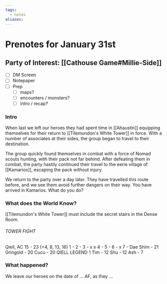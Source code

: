 ```yaml
---
tags:
  - notes
aliases:
---
```


# Prenotes for January 31st
## Party of Interest: [[Cathouse Game#Millie-Side]]
- [ ] DM Screen
- [ ] Notepaper
- [ ] Prep
	- [ ] maps?
	- [ ] encounters / monsters?
	- [ ] intro / recap?

### Intro
When last we left our heroes they had spent time in [[Ahaustin]] equipping themselves for their return to [[Tilemundon's White Tower]] in force. With a number of associates at their sides, the group began to travel to their destination.

The group quickly found themselves in combat with a force of Nomad scouts hunting, with their pack not far behind. After defeating them in combat, the party hastily continued their travel to the eerie village of [[Kamarios]], escaping the pack without injury.

We return to the party over a day later. They have travelled this route before, and we see them avoid further dangers on their way. You have arrived in Kamarios. What do you do?

### What does the World Know?

[[Tilemundon's White Tower]] must include the secret stairs in the Dense Room.


###### TOWER FIGHT
Qiell, AC 15 - 23 (+4, 8, 13, 16)
1 -
2 -
3 - x x
4 -
5 -
6 - x
7 - 
Dae Shim - 21
Gringold - 20
Cucu - 20
QIELL LEGEND 1
Tim - 12
Shu - 12
Ash - 7


### What happened?


We leave our heroes on the date of ... AF, as they ...